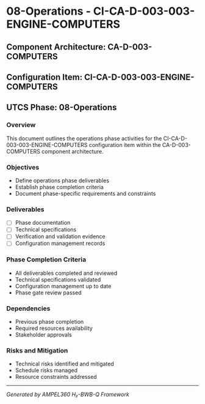 # 08-Operations - CI-CA-D-003-003-ENGINE-COMPUTERS

## Component Architecture: CA-D-003-COMPUTERS
## Configuration Item: CI-CA-D-003-003-ENGINE-COMPUTERS
## UTCS Phase: 08-Operations

### Overview
This document outlines the operations phase activities for the CI-CA-D-003-003-ENGINE-COMPUTERS configuration item within the CA-D-003-COMPUTERS component architecture.

### Objectives
- Define operations phase deliverables
- Establish phase completion criteria
- Document phase-specific requirements and constraints

### Deliverables
- [ ] Phase documentation
- [ ] Technical specifications
- [ ] Verification and validation evidence
- [ ] Configuration management records

### Phase Completion Criteria
- All deliverables completed and reviewed
- Technical specifications validated
- Configuration management up to date
- Phase gate review passed

### Dependencies
- Previous phase completion
- Required resources availability
- Stakeholder approvals

### Risks and Mitigation
- Technical risks identified and mitigated
- Schedule risks managed
- Resource constraints addressed

---
*Generated by AMPEL360 H₂-BWB-Q Framework*
